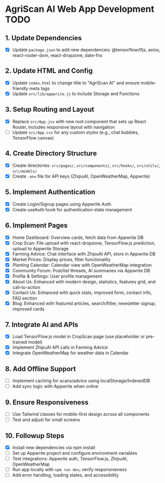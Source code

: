 # AgriScan AI Web App Development TODO

## 1. Update Dependencies
- [x] Update `package.json` to add new dependencies: @tensorflow/tfjs, axios, react-router-dom, react-dropzone, date-fns

## 2. Update HTML and Config
- [x] Update `index.html` to change title to "AgriScan AI" and ensure mobile-friendly meta tags
- [x] Update `src/lib/appwrite.js` to include Storage and Functions

## 3. Setup Routing and Layout
- [x] Replace `src/App.jsx` with new root component that sets up React Router, includes responsive layout with navigation
- [ ] Update `src/App.css` for any custom styles (e.g., chat bubbles, TensorFlow canvas)

## 4. Create Directory Structure
- [x] Create directories: `src/pages/`, `src/components/`, `src/hooks/`, `src/utils/`, `src/models/`
- [x] Create `.env` file for API keys (ZhipuAI, OpenWeatherMap, Appwrite)

## 5. Implement Authentication
- [x] Create Login/Signup pages using Appwrite Auth
- [x] Create useAuth hook for authentication state management

## 6. Implement Pages
- [x] Home Dashboard: Overview cards, fetch data from Appwrite DB
- [x] Crop Scan: File upload with react-dropzone, TensorFlow.js prediction, upload to Appwrite Storage
- [x] Farming Advice: Chat interface with ZhipuAI API, store in Appwrite DB
- [x] Market Prices: Display prices, filter functionality
- [x] Planting Calendar: Calendar view with OpenWeatherMap integration
- [x] Community Forum: Post/list threads, AI summaries via Appwrite DB
- [x] Profile & Settings: User profile management
- [x] About Us: Enhanced with modern design, statistics, features grid, and call-to-action
- [x] Contact Us: Enhanced with quick stats, improved form, contact info, FAQ section
- [x] Blog: Enhanced with featured articles, search/filter, newsletter signup, improved cards

## 7. Integrate AI and APIs
- [x] Load TensorFlow.js model in CropScan page (use placeholder or pre-trained model)
- [x] Implement ZhipuAI API calls in Farming Advice
- [x] Integrate OpenWeatherMap for weather data in Calendar

## 8. Add Offline Support
- [ ] Implement caching for scans/advice using localStorage/IndexedDB
- [ ] Add sync logic with Appwrite when online

## 9. Ensure Responsiveness
- [ ] Use Tailwind classes for mobile-first design across all components
- [ ] Test and adjust for small screens

## 10. Followup Steps
- [x] Install new dependencies via npm install
- [ ] Set up Appwrite project and configure environment variables
- [ ] Test integrations: Appwrite auth, TensorFlow.js, ZhipuAI, OpenWeatherMap
- [ ] Run app locally with `npm run dev`; verify responsiveness
- [ ] Add error handling, loading states, and accessibility
